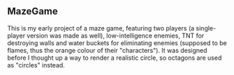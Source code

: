 ## MazeGame

This is my early project of a maze game, featuring two players (a single-player version was made as well), low-intelligence enemies, TNT for destroying walls and water buckets for eliminating enemies (supposed to be flames, thus the orange colour of their "characters"). It was designed before I thought up a way to render a realistic circle, so octagons are used as "circles" instead.
